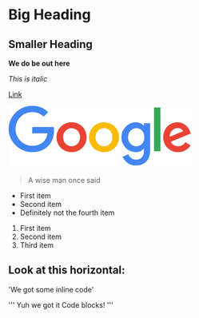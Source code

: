 # Big Heading

## Smaller Heading

**We do be out here**

*This is italic*

[Link](https://google.com)

![Image](https://github.com/christopherthomason/cse15l-lab-reports/blob/main/download.png)

> A wise man once said

* First item
* Second item
* Definitely not the fourth item

1. First item
2. Second item
3. Third item

Look at this horizontal:
---
'We got some inline code'

'''
Yuh we got it
Code blocks!
'''
